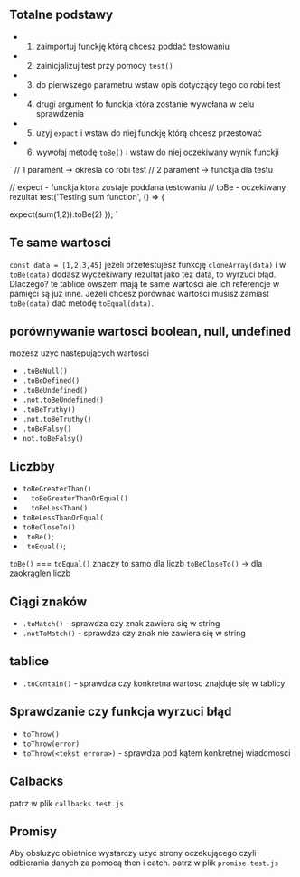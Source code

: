 ## Totalne podstawy
* 1. zaimportuj funckję którą chcesz poddać testowaniu
* 2. zainicjalizuj test przy pomocy `test()`
* 3. do pierwszego parametru wstaw opis dotyczący tego co robi test
* 4. drugi argument fo funckja która zostanie wywołana w celu sprawdzenia 
* 5. uzyj `expact` i wstaw do niej funckję którą chcesz przestować
* 6. wywołaj metodę `toBe()` i wstaw do niej oczekiwany wynik funckji

`
// 1 parament -> okresla co robi test
// 2 parament -> funckja dla testu

 // expect - funckja ktora zostaje poddana testowaniu
// toBe - oczekiwany rezultat
test('Testing sum function', () => {
   
expect(sum(1,2)).toBe(2)
});
`

## Te same wartosci
`const data = [1,2,3,45]`
jezeli przetestujesz  funkcję `cloneArray(data)` i w `toBe(data)` dodasz wyczekiwany rezultat jako  tez data, to wyrzuci błąd. Dlaczego?
te tablice owszem mają te same wartości ale ich referencje w pamięci są już inne. Jezeli chcesz porównać wartości musisz zamiast `toBe(data)` dać metodę `toEqual(data)`.
## porównywanie wartosci boolean, null, undefined
mozesz uzyc następujących wartosci
* `.toBeNull()`
* `.toBeDefined()`
* `.toBeUndefined()`
* `.not.toBeUndefined()`
* `.toBeTruthy()`
* `.not.toBeTruthy()`
* `.toBeFalsy()`
* `not.toBeFalsy()`
## Liczbby
* `toBeGreaterThan()`
* `  toBeGreaterThanOrEqual()`
* `  toBeLessThan()`
 * `toBeLessThanOrEqual(`
 * `toBeCloseTo()`
 * ` toBe()`;
 * ` toEqual()`;

 `toBe()` === `toEqual()` znaczy to samo dla liczb
 `toBeCloseTo()` -> dla zaokrąglen liczb

 ## Ciągi znaków
 * `.toMatch()` - sprawdza czy znak zawiera się w string
 * `.notToMatch()` - sprawdza czy znak nie zawiera się w string

 ## tablice 
 * `.toContain()` - sprawdza czy konkretna wartosc znajduje się w tablicy

## Sprawdzanie czy funkcja wyrzuci błąd
* `toThrow()`
* `toThrow(error)`
* `toThrow(<tekst errora>)` - sprawdza pod kątem konkretnej wiadomosci


## Calbacks
patrz w plik `callbacks.test.js`

## Promisy
Aby obsluzyc obietnice wystarczy uzyć strony oczekującego czyli odbierania danych za pomocą then i catch. patrz w plik `promise.test.js`


